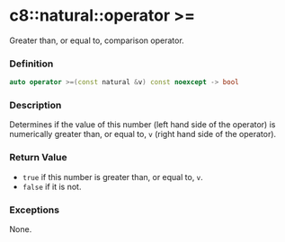 # c8::natural::operator >= #

Greater than, or equal to, comparison operator.

### Definition ###

```cpp
auto operator >=(const natural &v) const noexcept -> bool
```

### Description ###

Determines if the value of this number (left hand side of the operator) is numerically greater than, or equal to, `v` (right hand side of the operator).

### Return Value ###

* `true` if this number is greater than, or equal to, `v`.
* `false` if it is not.

### Exceptions ###

None.

